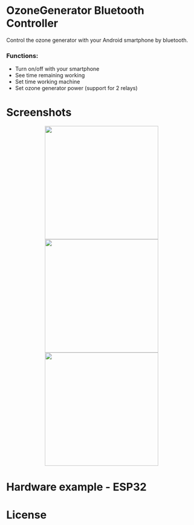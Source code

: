 # OzoneGenerator Bluetooth Controller

Control the ozone generator with your Android smartphone by bluetooth.

<h3>Functions:</h3>
<ul>
  <li>Turn on/off with your smartphone</li>
  <li>See time remaining working</li>
  <li>Set time working machine</li>
  <li>Set ozone generator power (support for 2 relays)</li>
</ul>

# Screenshots
<p align="middle">
<img src="https://user-images.githubusercontent.com/77308688/159093134-dbc2eb58-36d3-47ed-9641-16333f6d62ce.jpg" width="300" />
<img src="https://user-images.githubusercontent.com/77308688/159093138-9bdc5fe8-52f7-4bdb-bfb8-b92435d2e216.jpg" width="300" />
<img src="https://user-images.githubusercontent.com/77308688/159093323-89c625c7-9e64-4454-a708-a21887930451.jpg" width="300" />
</p>
  
# Hardware example - ESP32

# License
